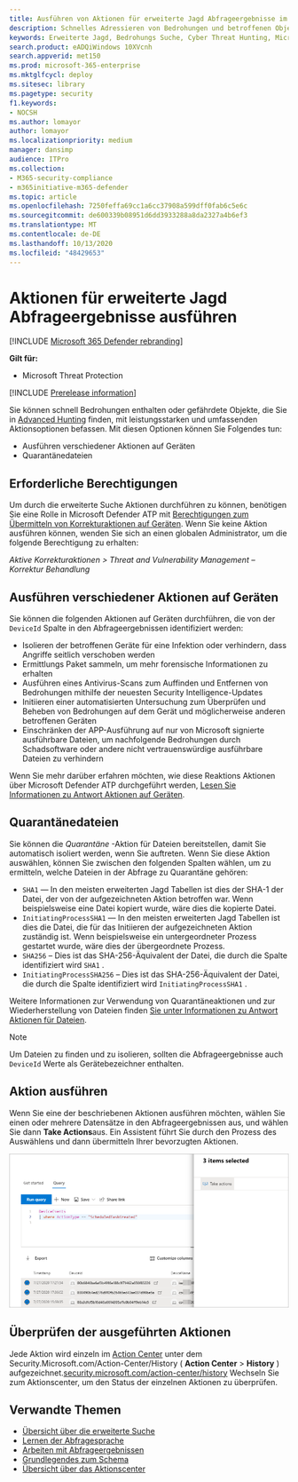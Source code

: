 ```yaml
---
title: Ausführen von Aktionen für erweiterte Jagd Abfrageergebnisse im Microsoft Threat Protection
description: Schnelles Adressieren von Bedrohungen und betroffenen Objekten in den Suchergebnissen der erweiterten Suche
keywords: Erweiterte Jagd, Bedrohungs Suche, Cyber Threat Hunting, Microsoft Threat Protection, Microsoft 365, MTP, m365, Suche, Abfrage, Telemetrie, Take Action
search.product: eADQiWindows 10XVcnh
search.appverid: met150
ms.prod: microsoft-365-enterprise
ms.mktglfcycl: deploy
ms.sitesec: library
ms.pagetype: security
f1.keywords:
- NOCSH
ms.author: lomayor
author: lomayor
ms.localizationpriority: medium
manager: dansimp
audience: ITPro
ms.collection:
- M365-security-compliance
- m365initiative-m365-defender
ms.topic: article
ms.openlocfilehash: 7250feffa69cc1a6cc37908a599dff0fab6c5e6c
ms.sourcegitcommit: de600339b08951d6dd3933288a8da2327a4b6ef3
ms.translationtype: MT
ms.contentlocale: de-DE
ms.lasthandoff: 10/13/2020
ms.locfileid: "48429653"
---
```

# <a name="take-action-on-advanced-hunting-query-results"></a>Aktionen für erweiterte Jagd Abfrageergebnisse ausführen

[!INCLUDE [Microsoft 365 Defender rebranding](../includes/microsoft-defender.md)]


**Gilt für:**
- Microsoft Threat Protection

[!INCLUDE [Prerelease information](../includes/prerelease.md)]

Sie können schnell Bedrohungen enthalten oder gefährdete Objekte, die Sie in [Advanced Hunting](advanced-hunting-overview.md) finden, mit leistungsstarken und umfassenden Aktionsoptionen befassen. Mit diesen Optionen können Sie Folgendes tun:

- Ausführen verschiedener Aktionen auf Geräten
- Quarantänedateien

## <a name="required-permissions"></a>Erforderliche Berechtigungen
Um durch die erweiterte Suche Aktionen durchführen zu können, benötigen Sie eine Rolle in Microsoft Defender ATP mit [Berechtigungen zum Übermitteln von Korrekturaktionen auf Geräten](https://docs.microsoft.com/windows/security/threat-protection/microsoft-defender-atp/user-roles#permission-options). Wenn Sie keine Aktion ausführen können, wenden Sie sich an einen globalen Administrator, um die folgende Berechtigung zu erhalten:

*Aktive Korrekturaktionen > Threat and Vulnerability Management – Korrektur Behandlung*

## <a name="take-various-actions-on-devices"></a>Ausführen verschiedener Aktionen auf Geräten
Sie können die folgenden Aktionen auf Geräten durchführen, die von der `DeviceId` Spalte in den Abfrageergebnissen identifiziert werden:

- Isolieren der betroffenen Geräte für eine Infektion oder verhindern, dass Angriffe seitlich verschoben werden
- Ermittlungs Paket sammeln, um mehr forensische Informationen zu erhalten
- Ausführen eines Antivirus-Scans zum Auffinden und Entfernen von Bedrohungen mithilfe der neuesten Security Intelligence-Updates
- Initiieren einer automatisierten Untersuchung zum Überprüfen und Beheben von Bedrohungen auf dem Gerät und möglicherweise anderen betroffenen Geräten
- Einschränken der APP-Ausführung auf nur von Microsoft signierte ausführbare Dateien, um nachfolgende Bedrohungen durch Schadsoftware oder andere nicht vertrauenswürdige ausführbare Dateien zu verhindern

Wenn Sie mehr darüber erfahren möchten, wie diese Reaktions Aktionen über Microsoft Defender ATP durchgeführt werden, [Lesen Sie Informationen zu Antwort Aktionen auf Geräten](https://docs.microsoft.com/windows/security/threat-protection/microsoft-defender-atp/respond-machine-alerts).
   
## <a name="quarantine-files"></a>Quarantänedateien
Sie können die *Quarantäne* -Aktion für Dateien bereitstellen, damit Sie automatisch isoliert werden, wenn Sie auftreten. Wenn Sie diese Aktion auswählen, können Sie zwischen den folgenden Spalten wählen, um zu ermitteln, welche Dateien in der Abfrage zu Quarantäne gehören:

- `SHA1` — In den meisten erweiterten Jagd Tabellen ist dies der SHA-1 der Datei, der von der aufgezeichneten Aktion betroffen war. Wenn beispielsweise eine Datei kopiert wurde, wäre dies die kopierte Datei.
- `InitiatingProcessSHA1` — In den meisten erweiterten Jagd Tabellen ist dies die Datei, die für das Initiieren der aufgezeichneten Aktion zuständig ist. Wenn beispielsweise ein untergeordneter Prozess gestartet wurde, wäre dies der übergeordnete Prozess. 
- `SHA256` – Dies ist das SHA-256-Äquivalent der Datei, die durch die Spalte identifiziert wird `SHA1` .
- `InitiatingProcessSHA256` – Dies ist das SHA-256-Äquivalent der Datei, die durch die Spalte identifiziert wird `InitiatingProcessSHA1` .

Weitere Informationen zur Verwendung von Quarantäneaktionen und zur Wiederherstellung von Dateien finden [Sie unter Informationen zu Antwort Aktionen für Dateien](https://docs.microsoft.com/windows/security/threat-protection/microsoft-defender-atp/respond-file-alerts).

>[!NOTE]
>Um Dateien zu finden und zu isolieren, sollten die Abfrageergebnisse auch `DeviceId` Werte als Gerätebezeichner enthalten.  

## <a name="take-action"></a>Aktion ausführen
Wenn Sie eine der beschriebenen Aktionen ausführen möchten, wählen Sie einen oder mehrere Datensätze in den Abfrageergebnissen aus, und wählen Sie dann **Take Actions**aus. Ein Assistent führt Sie durch den Prozess des Auswählens und dann übermitteln Ihrer bevorzugten Aktionen.

![Bild des ausgewählten Datensatzes mit dem Bereich für die Überprüfung des Datensatzes](../../media/mtp-ah/ah-take-actions.png)

## <a name="review-actions-taken"></a>Überprüfen der ausgeführten Aktionen
Jede Aktion wird einzeln im [Action Center](mtp-action-center.md) unter dem Security.Microsoft.com/Action-Center/History ( **Action Center**  >  **History** ) aufgezeichnet.[security.microsoft.com/action-center/history](https://security.microsoft.com/action-center/history) Wechseln Sie zum Aktionscenter, um den Status der einzelnen Aktionen zu überprüfen.
 
## <a name="related-topics"></a>Verwandte Themen
- [Übersicht über die erweiterte Suche](advanced-hunting-overview.md)
- [Lernen der Abfragesprache](advanced-hunting-query-language.md)
- [Arbeiten mit Abfrageergebnissen](advanced-hunting-query-results.md)
- [Grundlegendes zum Schema](advanced-hunting-schema-tables.md)
- [Übersicht über das Aktionscenter](mtp-action-center.md)
